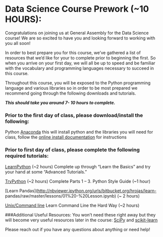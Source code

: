 # Data Science Course Prework (~10 HOURS):

Congratulations on joining us at General Assembly for the Data Science course! We are so excited to have you and looking forward to working with you all soon!

In order to best prepare you for this course, we’ve gathered a list of resources that we’d like for your to complete prior to beginning the first. So when you arrive on your first day, we will all be up to speed and be familiar with the vocabulary and programming languages necessary to succeed in this course.

Throughout this course, you will be exposed to the Python programming language and various libraries so in order to be most prepared we recommend going through the following downloads and tutorials. 

***This should take you around 7- 10 hours to complete.***

### Prior to the first day of class, please download/install the following:
Python [Anaconda](http://continuum.io/downloads) this will install python and the libraries you will need for class, follow the [online install documentation](http://docs.continuum.io/anaconda/install.html) for instructions

### Prior to first day of class, please complete the following required tutorials:

[LearnPython](http://www.learnpython.org/) (~2 hours)
Complete up through “Learn the Basics” and try your hand at some “Advanced Tutorials.” 

[TryPython](http://docs.python-guide.org/en/latest/writing/style.html) (~2 hours) Complete Parts 1 – 3.
Python Style Guide (~1 hour) 

[Learn Pandas](http://nbviewer.ipython.org/urls/bitbucket.org/hrojas/learn-
pandas/raw/master/lessons/01%20-%20Lesson.ipynb) (~ 2 hours) 

[Unix/Command line](http://cli.learncodethehardway.org/book/)
Learn Command Line the Hard Way (~2 hours) 

###Additional Useful Resources:
You won’t need these right away but they will become very useful resources later in the course: [SciPy](http://docs.scipy.org/doc/) and [scikit-learn](http://scikit-learn.org/stable/user_guide.html)


Please reach out if you have any questions about anything or need help!